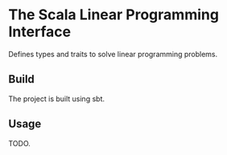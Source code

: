 The Scala Linear Programming Interface
==============
Defines types and traits to solve linear programming problems.


Build
-------
The project is built using sbt.

Usage
-------
TODO.

